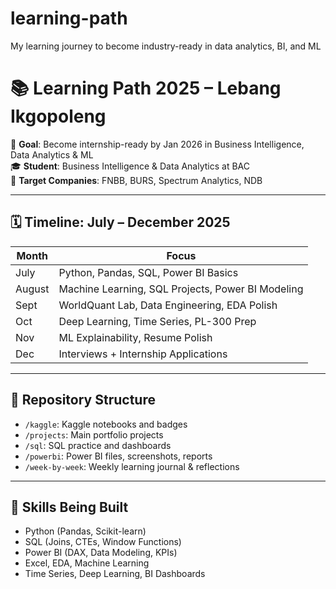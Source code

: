 # learning-path
My learning journey to become industry-ready in data analytics, BI, and ML
# 📚 Learning Path 2025 – Lebang Ikgopoleng

🎯 **Goal**: Become internship-ready by Jan 2026 in Business Intelligence, Data Analytics & ML  
🎓 **Student**: Business Intelligence & Data Analytics at BAC  
💼 **Target Companies**: FNBB, BURS, Spectrum Analytics, NDB

---

## 🗓️ Timeline: July – December 2025

| Month | Focus |
|-------|-------|
| July  | Python, Pandas, SQL, Power BI Basics |
| August | Machine Learning, SQL Projects, Power BI Modeling |
| Sept   | WorldQuant Lab, Data Engineering, EDA Polish |
| Oct    | Deep Learning, Time Series, PL-300 Prep |
| Nov    | ML Explainability, Resume Polish |
| Dec    | Interviews + Internship Applications |

---

## 📁 Repository Structure

- `/kaggle`: Kaggle notebooks and badges
- `/projects`: Main portfolio projects
- `/sql`: SQL practice and dashboards
- `/powerbi`: Power BI files, screenshots, reports
- `/week-by-week`: Weekly learning journal & reflections

---

## 🧠 Skills Being Built

- Python (Pandas, Scikit-learn)
- SQL (Joins, CTEs, Window Functions)
- Power BI (DAX, Data Modeling, KPIs)
- Excel, EDA, Machine Learning
- Time Series, Deep Learning, BI Dashboards
